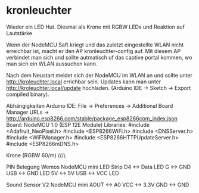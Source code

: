 # kronleuchter
Wieder ein LED Hut. Diesmal als Krone mit RGBW LEDs und Reaktion auf Lautstärke

Wenn der NodeMCU Saft kriegt und das zuletzt eingestellte WLAN nicht erreichbar ist, macht er den AP kronleuchter-config auf.
Mit diesem AP verbindet man sich und sollte autmatisch uf das captive portal kommen, wo man sich ein WLAN aussuchen kann.

Nach dem Neustart meldet sich der NodeMCU im WLAN an und sollte unter http://kroleuchter.local errichbar sein.
Updates kann man unter http://kroleuchter.local/update hochladen. (Arduino IDE -> Sketch -> Export compiled binary).

Abhängigkeiten Arduino IDE:
File -> Preferences -> Additional Board Manager URLs -> http://arduino.esp8266.com/stable/package_esp8266com_index.json
Board: NodeMCU 1.0 (ESP 12E Module)
Libraries:
#include <Adafruit_NeoPixel.h>
#include <ESP8266WiFi.h>
#include <DNSServer.h>
#include <WiFiManager.h> 
#include <ESP8266HTTPUpdateServer.h>
#include <ESP8266mDNS.h>


Krone (RGBW 60/m) /\/\/\

PIN Belegung
Wemos NodeMCU mini 						LED Strip
D4					<->					Data LED
G					<-> GND USB 	<-> GND LED
5V					<-> 5V USB 		<-> VCC LED

Sound Sensor V2		NodeMCU mini
AOUT			<->	A0
VCC 			<->	3.3V
GND				<->	GND

